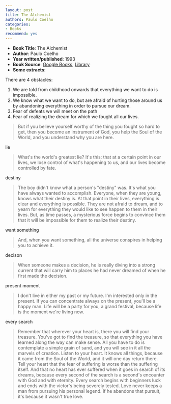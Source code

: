 ```yaml
---
layout: post
title: The Alchemist
authors: Paulo Coelho
categories:
- Books
recommend: yes
---
```



- **Book Title**: The Alchemist
- **Author**: Paulo Coelho
- **Year written/published**: 1993
- **Book Source**: [Google Books](http://books.google.com/books?id=h6QuJZffgHYC&dq=The+alchemist), [Library](http://catalogue.nlb.gov.sg/cgi-bin/cw_cgi?resultsScreen+13804+1+7+3)
- **Some extracts**:

There are 4 obstacles:

1. We are told from childhood onwards that everything we want to do is impossible.
2. We know what we want to do, but are afraid of hurting those around us by abandoning everything in order to pursue our dream.
3. Fear of defeats we will meet on the path
4. Fear of realizing the dream for which we fought all our lives.

> But if you believe yourself worthy of the thing you fought so hard to get, then you become an instrument of God, you help the Soul of the World, and you understand why you are here.

lie

> What's the world's greatest lie? It's this: that at a certain point in our lives, we lose control of what's happening to us, and our lives become controlled by fate.

destiny

> The boy didn't know what a person's "destiny" was. It's what you have always wanted to accomplish. Everyone, when they are young, knows what their destiny is. At that point in their lives, everything is clear and everything is possible. They are not afraid to dream, and to yearn for everything they would like to see happen to them in their lives. But, as time passes, a mysterious force begins to convince them that it will be impossible for them to realize their destiny.

want something

> And, when you want something, all the universe conspires in helping you to achieve it.

decison

> When someone makes a decision, he is really diving into a strong current that will carry him to places he had never dreamed of when he first made the decision.

present moment

> I don't live in either my past or my future. I'm interested only in the present. If you can concentrate always on the present, you'll be a happy man. Life will be a party for you, a grand festival, because life is the moment we're living now.

every search

> Remember that wherever your heart is, there you will find your treasure. You've got to find the treasure, so that everything you have learned along the way can make sense. All you have to do is contemplate a simple grain of sand, and you will see in it all the marvels of creation. Listen to your heart. It knows all things, because it came from the Soul of the World, and it will one day return there. Tell your heart that the fear of suffering is worse than the suffering itself. And that no heart has ever suffered when it goes in search of its dreams, because every second of the search is a second's encounter with God and with eternity. Every search begins with beginners luck and ends with the victor's being severely tested. Love never keeps a man from pursuing his personal legend. If he abandons that pursuit, it's because it wasn't true love.

